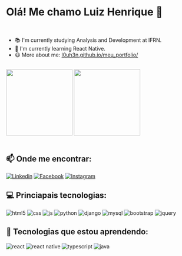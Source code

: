 # Olá! Me chamo Luiz Henrique 👋

<br>
<div>
  
- 📚 I'm currently studying Analysis and Development at IFRN.
- 🌱 I'm currently learning React Native.
- 😃 More about me: [l0uh3n.github.io/meu_portfolio/](https://l0uh3n.github.io/meu_portfolio/)
  
</div>

<!--
Here are some ideas to get you started:

- 🔭 I’m currently working on ...
- 🌱 I’m currently learning ...
- 👯 I’m looking to collaborate on ...
- 🤔 I’m looking for help with ...
- 💬 Ask me about ...
- 📫 How to reach me: ...
- 😄 Pronouns: ...
- ⚡ Fun fact: ...
-->

<br>
<div>
  <a href="#"><img height="180em" src="https://github-readme-stats.vercel.app/api?username=L0uh3n&show_icons=true&include_all_commits=true&hide_border=true&hide=contribs&title_color=00bfbf&icon_color=00bfbf&text_color=c9d1d9&bg_color=0d1117"></a>
  <a href="#"><img height="180em" src="https://github-readme-stats.vercel.app/api/top-langs/?username=L0uh3n&layout=compact&hide_border=true&langs_count=6&title_color=00bfbf&text_color=00bfbf&bg_color=0d1117"></a>
</div>
<br>

<div>
  <h2>
    📫 Onde me encontrar:
  </h2>
  
  [![Linkedin](https://img.shields.io/badge/LinkedIn-0077B5?style=for-the-badge&logo=linkedin&logoColor=white)](https://www.linkedin.com/in/luiz-henrique-do-nascimento-de-macedo-silva-aa295816a/)
  [![Facebook](https://img.shields.io/badge/Facebook-1877F2?style=for-the-badge&logo=facebook&logoColor=white)](https://www.facebook.com/l0uh3n)
  [![Instagram](https://img.shields.io/badge/Instagram-E4405F?style=for-the-badge&logo=instagram&logoColor=white)](https://www.instagram.com/luiz.h3n/)
</div>

<h2>
  💻 Princiapais tecnologias:
</h2>

<div style="display: inline_block">
  <img align="center" alt="html5" src="https://img.shields.io/badge/html5-%23E34F26.svg?style=for-the-badge&logo=html5&logoColor=white" />
  <img align="center" alt="css" src="https://img.shields.io/badge/css3-%231572B6.svg?style=for-the-badge&logo=css3&logoColor=white" />
  <img align="center" alt="js" src="https://img.shields.io/badge/javascript-%23323330.svg?style=for-the-badge&logo=javascript&logoColor=%23F7DF1E" />
  <img align="center" alt="python" src="https://img.shields.io/badge/python-3670A0?style=for-the-badge&logo=python&logoColor=ffdd54" />
  <img align="center" alt="django" src="https://img.shields.io/badge/django-%23092E20.svg?style=for-the-badge&logo=django&logoColor=white" />
  <img align="center" alt="mysql" src="https://img.shields.io/badge/MySQL-00000F?style=for-the-badge&logo=mysql&logoColor=white" />
  <img align="center" alt="bootstrap" src="https://img.shields.io/badge/bootstrap-%238511FA.svg?style=for-the-badge&logo=bootstrap&logoColor=white" />
  <img align="center" alt="jquery" src="https://img.shields.io/badge/jquery-%230769AD.svg?style=for-the-badge&logo=jquery&logoColor=white" />
</div>

<h2>
  🌱 Tecnologias que estou aprendendo:
</h2>

<div style="display: inline_block">
  <img align="center" alt="react" src="https://img.shields.io/badge/React-20232A?style=for-the-badge&logo=react&logoColor=61DAFB" />
  <img align="center" alt="react native" src="https://img.shields.io/badge/React_Native-20232A?style=for-the-badge&logo=react&logoColor=61DAFB" />
  <img align="center" alt="typescript" src="https://img.shields.io/badge/TypeScript-007ACC?style=for-the-badge&logo=typescript&logoColor=white" />
  <img align="center" alt="java" src="https://img.shields.io/badge/java-%23ED8B00.svg?style=for-the-badge&logo=openjdk&logoColor=white" />
</div>

